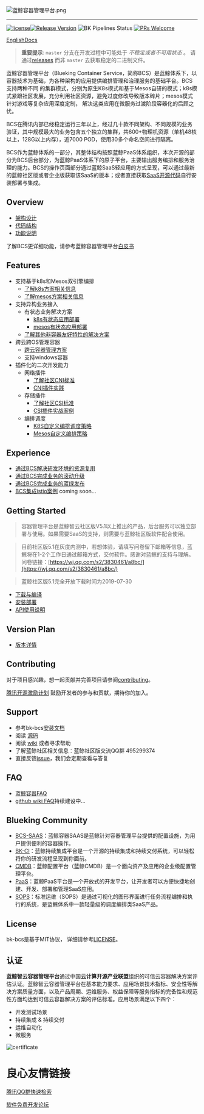 ![蓝鲸容器管理平台.png](./docs/logo/bcs_zh.png)


---
[![license](https://img.shields.io/badge/license-mit-brightgreen.svg?style=flat)](https://github.com/Tencent/bk-bcs/blob/master/LICENSE)[![Release Version](https://img.shields.io/badge/release-1.13.x-brightgreen.svg)](https://github.com/Tencent/bk-bcs/releases) ![BK Pipelines Status](https://api.bkdevops.qq.com/process/api/external/pipelines/projects/bcs/p-c03c759b697f494ab14e01018eccb052/badge?X-DEVOPS-PROJECT-ID=bcs) [![PRs Welcome](https://img.shields.io/badge/PRs-welcome-brightgreen.svg)](https://github.com/Tencent/bk-bcs/pulls)              

[EnglishDocs](./README_en.md)

> **重要提示**: `master` 分支在开发过程中可能处于 *不稳定或者不可用状态* 。
> 请通过[releases](https://github.com/Tencent/bk-bcs/releases) 而非 `master` 去获取稳定的二进制文件。

蓝鲸容器管理平台（Blueking Container Service，简称BCS）是蓝鲸体系下，以容器技术为基础，为各种架构的应用提供编排管理和治理服务的基础平台。BCS支持两种不同
的集群模式，分别为原生K8s模式和基于Mesos自研的模式；k8s模式紧跟社区发展，充分利用社区资源，避免过度修改导致版本碎片；mesos模式针对游戏等复杂应用深度定制，
解决这类应用在微服务过渡阶段容器化的后顾之忧。

BCS在腾讯内部已经稳定运行三年以上，经过几十款不同架构、不同规模的业务验证，其中规模最大的业务包含五个独立的集群，共600+物理机资源（单机48核以上，128G以上内存），近7000 POD，使用30多个命名空间进行隔离。

BCS作为蓝鲸体系的一部分，其整体结构按照蓝鲸PaaS体系组织，本次开源的部分为BCS后台部分，为蓝鲸PaaS体系下的原子平台，主要输出服务编排和服务治理的能力。BCS的操作页面部分通过蓝鲸SaaS轻应用的方式呈现，可以通过最新的蓝鲸社区版或者企业版获取该SaaS的版本；或者直接获取[SaaS开源代码](https://github.com/Tencent/bk-bcs-saas)自行安装部署与集成。

## Overview

* [架构设计](./docs/overview/architecture.md)
* [代码结构](./docs/overview/code_directory.md)
* [功能说明](./docs/overview/function.md)

了解BCS更详细功能，请参考蓝鲸容器管理平台[白皮书](https://docs.bk.tencent.com/bcs/)

## Features

* 支持基于k8s和Mesos双引擎编排
  * [了解k8s方案相关信息](./docs/features/k8s/基于k8s的容器编排.md)
  * [了解mesos方案相关信息](./docs/features/mesos/基于mesos的服务编排.md)
* 支持异构业务接入
  * 有状态业务解决方案
    * [k8s有状态应用部署](./docs/features/solutions/k8s有状态应用方案.md)
    * [mesos有状态应用部署](./docs/features/mesos/基于mesos的服务编排.md#有状态服务的部署方案)
  * [了解其他非容器友好特性的解决方案](./docs/features/mesos/基于mesos的服务编排.md#非容器在bcs部署方案)
* 跨云跨OS管理容器
  * [跨云容器管理方案](./docs/features/solutions/BCS跨云容器管理方案.md)
  * 支持windows容器
* 插件化的二次开发能力
  * 网络插件 
    * [了解社区CNI标准](https://github.com/containernetworking/cni)
    * [CNI插件实践](./docs/features/solutions/cni-practise.md)
  * 存储插件
    * [了解社区CSI标准](https://github.com/container-storage-interface/spec/blob/master/spec.md)
    * [CSI插件实战案例](./docs/features/solutions/如何编写一个csi存储插件.md)
  * 编排调度
    * [K8S自定义编排调度策略](./docs/features/solutions/k8s-custom-scheduler.md)
    * [Mesos自定义编排策略](./docs/features/mesos/自定义编排调度策略.md)

## Experience

* [通过BCS解决研发环境的资源复用](./docs/features/practices/通过BCS解决研发环境的资源复用.md)
* [通过BCS完成业务的滚动升级](./docs/features/practices/rolling-update-howto.md)
* [通过BCS完成业务的蓝绿发布](./docs/features/practices/blue-green-deployment.md)
* [BCS集成istio案例](./docs/features/practices/istio.md) coming soon...

## Getting Started

> 容器管理平台是蓝鲸智云社区版V5.1以上推出的产品，后台服务可以独立部署与使用。如果需要SaaS的支持，则需要与蓝鲸社区版软件配合使用。

> 目前社区版5.1在灰度内测中，若想体验，请填写问卷留下邮箱等信息，蓝鲸将在1-2个工作日通过邮箱方式，交付软件。感谢对蓝鲸的支持与理解。
> 问卷链接：[https://wj.qq.com/s2/3830461/a8bc/](https://wj.qq.com/s2/3830461/a8bc/)

> 蓝鲸社区版5.1完全开放下载时间为2019-07-30

* [下载与编译](docs/install/source_compile.md)
* [安装部署](docs/install/deploy-guide.md)
* [API使用说明](./docs/apidoc/api.md)

## Version Plan

* [版本详情](./docs/version/README.md)

## Contributing

对于项目感兴趣，想一起贡献并完善项目请参阅[contributing](./CONTRIBUTING.md)。

[腾讯开源激励计划](https://opensource.tencent.com/contribution) 鼓励开发者的参与和贡献，期待你的加入。

## Support

* 参考bk-bcs[安装文档](docs/install/deploy-guide.md)
* 阅读 [源码](https://github.com/Tencent/bk-bcs)
* 阅读 [wiki](https://github.com/Tencent/bk-bcs/wiki) 或者寻求帮助
* 了解蓝鲸社区相关信息：蓝鲸社区版交流QQ群 495299374
* 直接反馈[issue](https://github.com/Tencent/bk-bcs/issues)，我们会定期查看与答复

## FAQ

* [蓝鲸容器FAQ](https://docs.bk.tencent.com/bcs/Container/FAQ/faq.html)
* [github wiki FAQ](https://github.com/Tencent/bk-bcs/wiki/FAQ)持续建设中...

## Blueking Community

- [BCS-SAAS](https://github.com/Tencent/bk-bcs-saas)：蓝鲸容器SAAS是蓝鲸针对容器管理平台提供的配置设施，为用户提供便利的容器操作。
- [BK-CI](https://github.com/Tencent/bk-ci)：蓝鲸持续集成平台是一个开源的持续集成和持续交付系统，可以轻松将你的研发流程呈现到你面前。
- [CMDB](https://github.com/Tencent/bk-cmdb)：蓝鲸配置平台（蓝鲸CMDB）是一个面向资产及应用的企业级配置管理平台。
- [PaaS](https://github.com/Tencent/bk-PaaS)：蓝鲸PaaS平台是一个开放式的开发平台，让开发者可以方便快捷地创建、开发、部署和管理SaaS应用。
- [SOPS](https://github.com/Tencent/bk-sops)：标准运维（SOPS）是通过可视化的图形界面进行任务流程编排和执行的系统，是蓝鲸体系中一款轻量级的调度编排类SaaS产品。

## License

bk-bcs是基于MIT协议， 详细请参考[LICENSE](./LICENSE.TXT)。

## 认证

**蓝鲸智云容器管理平台**通过中国**云计算开源产业联盟**组织的可信云容器解决方案评估认证。蓝鲸智云容器管理平台在基本能力要求、应用场景技术指标、安全性等解决方案质量方面，以及产品周期、运维服务、权益保障等服务指标的完备性和规范性方面均达到可信云容器解决方案的评估标准。应用场景满足以下四个：

* 开发测试场景
* 持续集成 & 持续交付
* 运维自动化
* 微服务

![certificate](./docs/overview/certificate.jpg)


 # 良心友情链接

[腾讯QQ群快速检索](http://u.720life.cn/s/8cf73f7c)

[软件免费开发论坛](http://u.720life.cn/s/bbb01dc0)